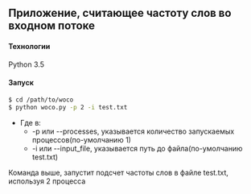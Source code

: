 ## Приложение, считающее частоту слов во входном потоке


#### Технологии

Python 3.5


#### Запуск

```sh
$ cd /path/to/woco
$ python woco.py -p 2 -i test.txt
```

* Где в:
  * -p или --processes, указывается количество запускаемых процессов(по-умолчанию 1)
  * -i или --input_file, указывается путь до файла(по-умолчанию test.txt)

Команда выше, запустит подсчет частоты слов в файле test.txt, используя 2 процесса